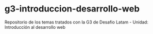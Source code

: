 # g3-introduccion-desarrollo-web
Repositorio de los temas tratados con la G3 de Desafio Latam - Unidad: Introducción al desarrollo web
